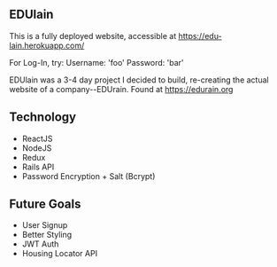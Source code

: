 EDUlain
-------
This is a fully deployed website, accessible at https://edu-lain.herokuapp.com/

For Log-In, try:
  Username: 'foo'
  Password: 'bar'

EDUlain was a 3-4 day project I decided to build, re-creating the actual website of a company--EDUrain. Found at https://edurain.org

Technology
----------
  - ReactJS
  - NodeJS
  - Redux
  - Rails API
  - Password Encryption + Salt (Bcrypt)
  
Future Goals
------------
   - User Signup
   - Better Styling
   - JWT Auth
   - Housing Locator API
